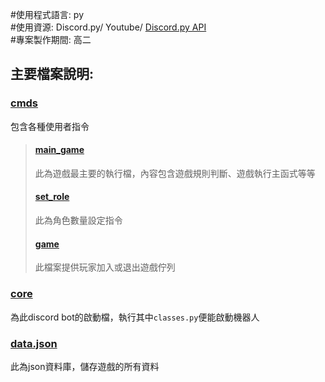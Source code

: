 #使用程式語言: py  
#使用資源: Discord.py/ Youtube/ [Discord.py API](https://discordpy.readthedocs.io/en/stable/api.html)  
#專案製作期間: 高二

## 主要檔案說明:  
### [cmds](https://github.com/fortest-C/Repository-1/tree/main/The%20Werewolves%20of%20Miller's%20Hollow/werewolf/cmds)
包含各種使用者指令
>   #### [main_game](https://github.com/fortest-C/Repository-1/blob/main/The%20Werewolves%20of%20Miller's%20Hollow/werewolf/cmds/main_game.py)
>   此為遊戲最主要的執行檔，內容包含遊戲規則判斷、遊戲執行主函式等等
>   #### [set_role](https://github.com/fortest-C/Repository-1/blob/main/The%20Werewolves%20of%20Miller's%20Hollow/werewolf/cmds/set_role.py)
>   此為角色數量設定指令
>   #### [game](https://github.com/fortest-C/Repository-1/blob/main/The%20Werewolves%20of%20Miller's%20Hollow/werewolf/cmds/game.py)
>   此檔案提供玩家加入或退出遊戲佇列
### [core](https://github.com/fortest-C/Repository-1/tree/main/The%20Werewolves%20of%20Miller's%20Hollow/werewolf/core)
為此discord bot的啟動檔，執行其中```classes.py```便能啟動機器人
### [data.json](https://github.com/fortest-C/Repository-1/blob/main/The%20Werewolves%20of%20Miller's%20Hollow/werewolf/data.json)
此為json資料庫，儲存遊戲的所有資料
